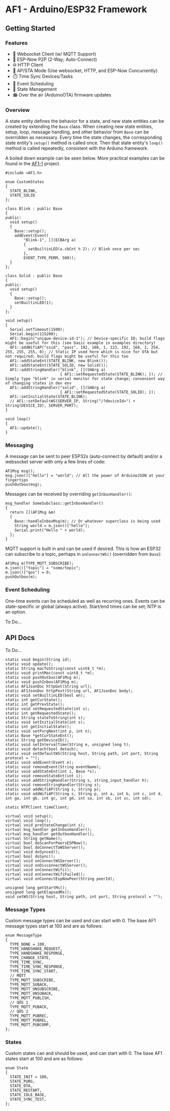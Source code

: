 # AF1 - Arduino/ESP32 Framework

## Getting Started

### Features

- :electric_plug: Websocket Client (w/ MQTT Support)
- :handshake: ESP-Now P2P (2-Way; Auto-Connect)
- :globe_with_meridians: HTTP Client
- :arrows_counterclockwise: AP/STA Mode (Use websocket, HTTP, and ESP-Now Concurrently)
- :stopwatch: Time Sync Devices/Tasks
- :calendar: Event Scheduling
- :trident: State Management
- :radio: Over the air (ArduinoOTA) firmware updates

### Overview

A state entity defines the behavior for a state, and new state entities can be created by extending the `Base` class. When creating new state entities, setup, loop, message handling, and other behavior from `Base` can be overridden as necessary. Every time the state changes, the corresponding state entity's `setup()` method is called once. Then that state entity's `loop()` method is called repeatedly, consistent with the Arduino framework.

A boiled down example can be seen below. More practical examples can be found in the [AF1-1](https://github.com/jonshaw199/af1-1/blob/main/firmware/lights/src/main.cpp) project.

```
#include <AF1.h>

enum CustomStates
{
  STATE_BLINK,
  STATE_SOLID
};

class Blink : public Base
{
public:
  void setup()
  {
    Base::setup();
    addEvent(Event(
        "Blink-1", [](ECBArg a)
        {
          setBuiltinLED(a.cbCnt % 2); // Blink once per sec
        },
        EVENT_TYPE_PERM, 500));
  }
};

class Solid : public Base
{
public:
  void setup()
  {
    Base::setup();
    setBuiltinLED(1);
  }
};

void setup()
{
  Serial.setTimeout(1500);
  Serial.begin(115200);
  AF1::begin("unique-device-id-1"); // Device-specific ID; build flags might be useful for this (see basic example in examples directory)
  AF1::addWifiAP("ssid", "pass", 192, 168, 1, 123, 192, 168, 1, 254, 255, 255, 255, 0); // Static IP used here which is nice for OTA but not required; build flags might be useful for this too
  AF1::addStateEnt(STATE_BLINK, new Blink());
  AF1::addStateEnt(STATE_SOLID, new Solid());
  AF1::addStringHandler("blink", [](SHArg a)
                        { AF1::setRequestedState(STATE_BLINK); }); // Simply type "blink" in serial monitor for state change; convenient way of changing states in dev env
  AF1::addStringHandler("solid", [](SHArg a)
                        { AF1::setRequestedState(STATE_SOLID); });
  AF1::setInitialState(STATE_BLINK);
  // AF1::setDefaultWS(SERVER_IP, String("/?deviceId=") + String(DEVICE_ID), SERVER_PORT);
}

void loop()
{
  AF1::update();
}
```

### Messaging

A message can be sent to peer ESP32s (auto-connect by default) and/or a websocket server with only a few lines of code:

```
AF1Msg msg();
msg.json()["hello"] = "world"; // All the power of ArduinoJSON at your fingertips
pushOutbox(msg);
```

Messages can be received by overriding `getInboxHandler()`:

```
msg_handler SomeSubclass::getInboxHandler()
{
  return [](AF1Msg &m)
  {
    Base::handleInboxMsg(m); // Or whatever superclass is being used
    String world = m.json()["hello"];
    Serial.print("Hello " + world);
  };
}
```

MQTT support is built in and can be used if desired. This is how an ESP32 can subscribe to a topic, perhaps in `onConnectWS()` (overridden from `Base`):

```
AF1Msg m(TYPE_MQTT_SUBSCRIBE);
m.json()["topic"] = "some/topic";
m.json()["qos"] = 0;
pushOutbox(m);
```

### Event Scheduling

One-time events can be scheduled as well as recurring ones. Events can be state-specific or global (always active). Start/end times can be set; NTP is an option.

To Do...

## API Docs

To Do...

```
static void begin(String id);
static void update();
static String macToString(const uint8_t *m);
static void printMac(const uint8_t *m);
static void pushOutbox(AF1Msg m);
static void pushInbox(AF1Msg m);
static AF1JsonDoc httpGet(String url);
static AF1JsonDoc httpPost(String url, AF1JsonDoc body);
static void setBuiltinLED(bool on);
static int getCurState();
static int getPrevState();
static void setRequestedState(int s);
static int getRequestedState();
static String stateToString(int s);
static void setInitialState(int s);
static int getInitialState();
static void setPurgNext(int p, int n);
static Base *getCurStateEnt();
static String getDeviceID();
static void setIntervalTime(String e, unsigned long t);
static void detach(bool detach);
static void setDefaultWS(String host, String path, int port, String protocol = "");
static void addEvent(Event e);
static void removeEvent(String eventName);
static void addStateEnt(int i, Base *s);
static void removeStateEnt(int i);
static void addStringHandler(String s, string_input_handler h);
static void removeStringHandler(String s);
static void addWifiAP(String s, String p);
static void addWifiAP(String s, String p, int a, int b, int c, int d, int ga, int gb, int gc, int gd, int sa, int sb, int sc, int sd);

static NTPClient timeClient;

virtual void setup();
virtual void loop();
virtual void preStateChange(int s);
virtual msg_handler getInboxHandler();
virtual msg_handler getOutboxHandler();
virtual String getName();
virtual bool doScanForPeersESPNow();
virtual bool doConnectToWSServer();
virtual void doSynced();
virtual bool doSync();
virtual void onConnectWSServer();
virtual void onDisconnectWSServer();
virtual void onConnectWifi();
virtual void onConnectWifiFailed();
virtual void onConnectEspNowPeer(String peerId);

unsigned long getStartMs();
unsigned long getElapsedMs();
void setWS(String host, String path, int port, String protocol = "");
```

### Message Types

Custom message types can be used and can start with 0. The base AF1 message types start at 100 and are as follows:

```
enum MessageType
{
  TYPE_NONE = 100,
  TYPE_HANDSHAKE_REQUEST,
  TYPE_HANDSHAKE_RESPONSE,
  TYPE_CHANGE_STATE,
  TYPE_TIME_SYNC,
  TYPE_TIME_SYNC_RESPONSE,
  TYPE_TIME_SYNC_START,
  // MQTT
  TYPE_MQTT_SUBSCRIBE,
  TYPE_MQTT_SUBACK,
  TYPE_MQTT_UNSUBSCRIBE,
  TYPE_MQTT_UNSUBACK,
  TYPE_MQTT_PUBLISH,
  // QOS 1
  TYPE_MQTT_PUBACK,
  // QOS 2
  TYPE_MQTT_PUBREC,
  TYPE_MQTT_PUBREL,
  TYPE_MQTT_PUBCOMP,
};
```

### States

Custom states can and should be used, and can start with 0. The base AF1 states start at 100 and are as follows:

```
enum State
{
  STATE_INIT = 100,
  STATE_PURG,
  STATE_OTA,
  STATE_RESTART,
  STATE_IDLE_BASE,
  STATE_SYNC_TEST,
};
```
